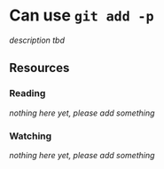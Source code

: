 # Can use `git add -p`

_description tbd_

## Resources

### Reading

_nothing here yet, please add something_

### Watching

_nothing here yet, please add something_
